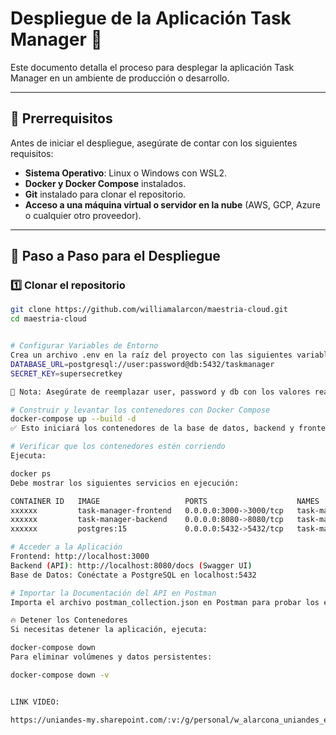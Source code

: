# Despliegue de la Aplicación Task Manager 🚀

Este documento detalla el proceso para desplegar la aplicación Task Manager en un ambiente de producción o desarrollo.

---

## 📌 Prerrequisitos

Antes de iniciar el despliegue, asegúrate de contar con los siguientes requisitos:

- **Sistema Operativo**: Linux o Windows con WSL2.
- **Docker y Docker Compose** instalados.
- **Git** instalado para clonar el repositorio.
- **Acceso a una máquina virtual o servidor en la nube** (AWS, GCP, Azure o cualquier otro proveedor).

---

## 🚀 Paso a Paso para el Despliegue

### 1️⃣ Clonar el repositorio

```sh
git clone https://github.com/williamalarcon/maestria-cloud.git
cd maestria-cloud


# Configurar Variables de Entorno
Crea un archivo .env en la raíz del proyecto con las siguientes variables:
DATABASE_URL=postgresql://user:password@db:5432/taskmanager
SECRET_KEY=supersecretkey

🔹 Nota: Asegúrate de reemplazar user, password y db con los valores reales de tu base de datos.

# Construir y levantar los contenedores con Docker Compose
docker-compose up --build -d
✅ Esto iniciará los contenedores de la base de datos, backend y frontend.

# Verificar que los contenedores estén corriendo
Ejecuta:

docker ps
Debe mostrar los siguientes servicios en ejecución:

CONTAINER ID   IMAGE                   PORTS                    NAMES
xxxxxx         task-manager-frontend   0.0.0.0:3000->3000/tcp   task-manager-frontend-1
xxxxxx         task-manager-backend    0.0.0.0:8080->8080/tcp   task-manager-backend-1
xxxxxx         postgres:15             0.0.0.0:5432->5432/tcp   task-manager-db-1

# Acceder a la Aplicación
Frontend: http://localhost:3000
Backend (API): http://localhost:8080/docs (Swagger UI)
Base de Datos: Conéctate a PostgreSQL en localhost:5432

# Importar la Documentación del API en Postman
Importa el archivo postman_collection.json en Postman para probar los endpoints de la API.

🔥 Detener los Contenedores
Si necesitas detener la aplicación, ejecuta:

docker-compose down
Para eliminar volúmenes y datos persistentes:

docker-compose down -v


LINK VIDEO:

https://uniandes-my.sharepoint.com/:v:/g/personal/w_alarcona_uniandes_edu_co/ETEzwzxZmc1FjCOBEmCmVNYBjztlmjHK7c9Ebhp8ePaavg?nav=eyJyZWZlcnJhbEluZm8iOnsicmVmZXJyYWxBcHAiOiJPbmVEcml2ZUZvckJ1c2luZXNzIiwicmVmZXJyYWxBcHBQbGF0Zm9ybSI6IldlYiIsInJlZmVycmFsTW9kZSI6InZpZXciLCJyZWZlcnJhbFZpZXciOiJNeUZpbGVzTGlua0NvcHkifX0&e=6ybAVH

